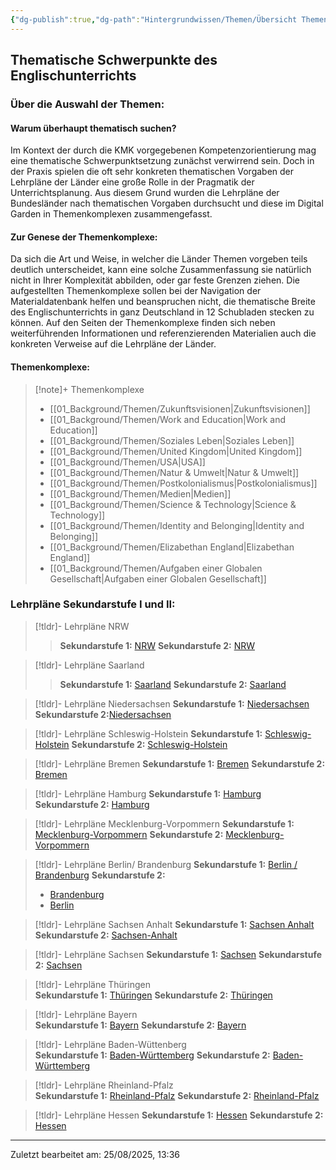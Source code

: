 ```yaml
---
{"dg-publish":true,"dg-path":"Hintergrundwissen/Themen/Übersicht Themen und Lehrpläne.md","permalink":"/hintergrundwissen/themen/uebersicht-themen-und-lehrplaene/","pinned":true,"noteIcon":"2"}
---
```


## Thematische Schwerpunkte des Englischunterrichts

### Über die Auswahl der Themen:

#### Warum überhaupt thematisch suchen?
Im Kontext der durch die KMK vorgegebenen Kompetenzorientierung mag eine thematische Schwerpunktsetzung zunächst verwirrend sein. Doch in der Praxis spielen die oft sehr konkreten thematischen Vorgaben der Lehrpläne der Länder eine große Rolle in der Pragmatik der Unterrichtsplanung.  Aus diesem Grund wurden die Lehrpläne der Bundesländer nach thematischen Vorgaben durchsucht und diese im Digital Garden in Themenkomplexen zusammengefasst. 

#### Zur Genese der Themenkomplexe:
Da sich die Art und Weise, in welcher die Länder Themen vorgeben teils deutlich unterscheidet, kann eine solche Zusammenfassung sie natürlich nicht in Ihrer Komplexität abbilden, oder gar feste Grenzen ziehen. Die aufgestellten Themenkomplexe sollen bei der Navigation der Materialdatenbank helfen und beanspruchen nicht, die thematische Breite des Englischunterrichts in ganz Deutschland in 12 Schubladen stecken zu können.
Auf den Seiten der Themenkomplexe finden sich neben weiterführenden Informationen und referenzierenden Materialien auch die konkreten Verweise auf die Lehrpläne der Länder.

#### Themenkomplexe:

> [!note]+ Themenkomplexe 
> - [[01_Background/Themen/Zukunftsvisionen\|Zukunftsvisionen]]
> - [[01_Background/Themen/Work and Education\|Work and Education]]
> - [[01_Background/Themen/Soziales Leben\|Soziales Leben]]
> - [[01_Background/Themen/United Kingdom\|United Kingdom]]
> - [[01_Background/Themen/USA\|USA]]
> - [[01_Background/Themen/Natur & Umwelt\|Natur & Umwelt]]
> - [[01_Background/Themen/Postkolonialismus\|Postkolonialismus]]
> - [[01_Background/Themen/Medien\|Medien]]
> - [[01_Background/Themen/Science & Technology\|Science & Technology]]
> - [[01_Background/Themen/Identity and Belonging\|Identity and Belonging]]
> - [[01_Background/Themen/Elizabethan England\|Elizabethan England]]
> - [[01_Background/Themen/Aufgaben einer Globalen Gesellschaft\|Aufgaben einer Globalen Gesellschaft]]
### Lehrpläne Sekundarstufe I und II:

>[!tldr]- Lehrpläne NRW
>>**Sekundarstufe 1:** [NRW](https://www.schulentwicklung.nrw.de/lehrplaene/lehrplan/199/g9_e_klp_%203417_2019_06_23.pdf ) 
>**Sekundarstufe 2:**  [NRW](https://www.schulentwicklung.nrw.de/lehrplaene/lehrplannavigator-s-ii/gymnasiale-oberstufe/englisch/englisch-klp-/kompetenzen/index.html )

>[!tldr]- Lehrpläne Saarland
>>**Sekundarstufe 1:** [Saarland](https://www.saarland.de/mbk/DE/portale/bildungsserver/unterricht-und-bildungsthemen/lehrplaenehandreichungen/lehrplaeneallgemeinbildende/Gymnasium/Gymnasien_node)
>**Sekundarstufe 2:** [Saarland](https://www.saarland.de/mbk/DE/portale/bildungsserver/unterricht-und-bildungsthemen/lehrplaenehandreichungen/lehrplaeneallgemeinbildende/gymnasiale-oberstufe-GOS/lehrplaene_GOS_node)

>[!tldr]- Lehrpläne Niedersachsen
>**Sekundarstufe 1:** [Niedersachsen](https://cuvo.nibis.de/cuvo.php?p=search&k0_0=Fach&v0_0=Englisch&k0_1=Schulbereich&v0_1=Sek+I&k0_2=Dokumentenart&v0_2=Kerncurriculum&)
>**Sekundarstufe 2:**[Niedersachsen](https://bildungsportal-niedersachsen.de/allgemeinbildung/unterrichtsfaecher/sprachen-und-literatur/englisch-sek-ii)

>[!tldr]- Lehrpläne Schleswig-Holstein
>**Sekundarstufe 1:** [Schleswig-Holstein](https://fachportal.lernnetz.de/sh/fachanforderungen/englisch.html)
>**Sekundarstufe 2:** [Schleswig-Holstein](https://fachportal.lernnetz.de/sh/fachanforderungen/englisch.html)

>[!tldr]- Lehrpläne Bremen
>**Sekundarstufe 1:**  [Bremen](https://www.lis.bremen.de/schulqualitaet/bildungsplaene/sekundarbereich-i-15226)
>**Sekundarstufe 2:** [Bremen](https://www.lis.bremen.de/schulqualitaet/bildungsplaene/sekundarbereich-ii-allgemeinbildend-16698)

>[!tldr]- Lehrpläne Hamburg
>**Sekundarstufe 1:**  [Hamburg](https://www.hamburg.de/resource/blob/122938/ea8fcb338d06e068c1e13091afa61761/englisch-gym-seki-2022-data.pdf)
>**Sekundarstufe 2:** [Hamburg](https://www.hamburg.de/contentblob/16762884/d0738e7bafad8496f4ef1a6b9cefb926/data/fsp-englisch-gyo-2022.pdf)

>[!tldr]- Lehrpläne Mecklenburg-Vorpommern 
>**Sekundarstufe 1:** [Mecklenburg-Vorpommern](https://www.bildung-mv.de/export/sites/bildungsserver/downloads/unterricht/rahmenplaene_allgemeinbildende_schulen/Englisch/RP_EN_AHR_7-10.pdf)
>**Sekundarstufe 2:** [Mecklenburg-Vorpommern](https://www.bildung-mv.de/export/sites/bildungsserver/downloads/unterricht/rahmenplaene_allgemeinbildende_schulen/Englisch/RP_EN_SEK2.pdf)

>[!tldr]- Lehrpläne Berlin/ Brandenburg
>**Sekundarstufe 1:**  [Berlin / Brandenburg](https://bildungsserver.berlin-brandenburg.de/fileadmin/bbb/unterricht/rahmenlehrplaene/Rahmenlehrplanprojekt/amtliche_Fassung/Teil_C_Mod_Fremdsprachen_2015_11_16_web.pdf)
>**Sekundarstufe 2:** 
>- [Brandenburg](https://bildungsserver.berlin-brandenburg.de/fileadmin/bbb/unterricht/rahmenlehrplaene/gymnasiale_oberstufe/curricula/2022/Teil_C_RLP_GOST_2022_Englisch.pdf)
>- [Berlin](https://www.berlin.de/sen/bildung/unterricht/faecher-rahmenlehrplaene/rahmenlehrplaene/oberstufe/)

>[!tldr]- Lehrpläne Sachsen Anhalt
>**Sekundarstufe 1:** [Sachsen Anhalt](https://www.bildung-lsa.de/pool/RRL_Lehrplaene/Endfassungen/lp_sks_englisch.pdf)
>**Sekundarstufe 2:** [Sachsen-Anhalt](https://lisa.sachsen-anhalt.de/fileadmin/Bibliothek/Politik_und_Verwaltung/MK/LISA/Unterricht/Lehrplaene/Gym/Anpassung/Englisch_FLP_Gym_01_07_2019.pdf)

>[!tldr]- Lehrpläne Sachsen 
>**Sekundarstufe 1:** [Sachsen](https://www.schulportal.sachsen.de/lplandb/index.php?lplanid=816&lplansc=Ot016RpUeeLWYkna0Y8m&token=654991b6218626633eb4edb4ca60c3f6)
>**Sekundarstufe 2:** [Sachsen](https://www.schulportal.sachsen.de/lplandb/index.php?lplanid=816&lplansc=Ot016RpUeeLWYkna0Y8m&token=88d7f28d3e9b837659d6e5b71af058ae)

>[!tldr]- Lehrpläne Thüringen  
>**Sekundarstufe 1:** [Thüringen](https://www.schulportal-thueringen.de/lehrplaene)
>**Sekundarstufe 2:** [Thüringen](https://www.schulportal-thueringen.de/media/detail?tspi=1395)

>[!tldr]- Lehrpläne Bayern   
>**Sekundarstufe 1:**  [Bayern](https://www.lehrplanplus.bayern.de/fachlehrplan/gymnasium/10/englisch)
>**Sekundarstufe 2:** [Bayern](https://www.lehrplanplus.bayern.de/fachlehrplan/gymnasium/11/englisch)

>[!tldr]- Lehrpläne Baden-Wüttenberg   
>**Sekundarstufe 1:** [Baden-Württemberg](https://www.bildungsplaene-bw.de/,Lde/LS/BP2016BW/ALLG/SEK1/E1)
>**Sekundarstufe 2:** [Baden-Württemberg](https://www.bildungsplaene-bw.de/site/bildungsplan/get/documents/lsbw/export-pdf/depot-pdf/ALLG/BP2016BW_ALLG_GYM_E1.pdf)

>[!tldr]- Lehrpläne Rheinland-Pfalz  
>**Sekundarstufe 1:** [Rheinland-Pfalz](https://bildung.rlp.de/lehrplaene/seite/1)
>**Sekundarstufe 2:** [Rheinland-Pfalz](https://bildung.rlp.de/lehrplaene/seite/1)

>[!tldr]- Lehrpläne Hessen 
>**Sekundarstufe 1:**  [Hessen](https://kultus.hessen.de/unterricht/kerncurricula-und-lehrplaene/lehrplaene)
>**Sekundarstufe 2:** [Hessen](https://kultus.hessen.de/sites/kultusministerium.hessen.de/files/2022-09/kcgo_englisch_stand_august_2022_0.pdf)


---
Zuletzt bearbeitet am: 25/08/2025, 13:36